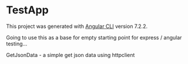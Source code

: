 # TestApp

This project was generated with [Angular CLI](https://github.com/angular/angular-cli) version 7.2.2.

Going to use this as a base for empty starting point for express / angular testing...

GetJsonData - a simple get json data using httpclient
